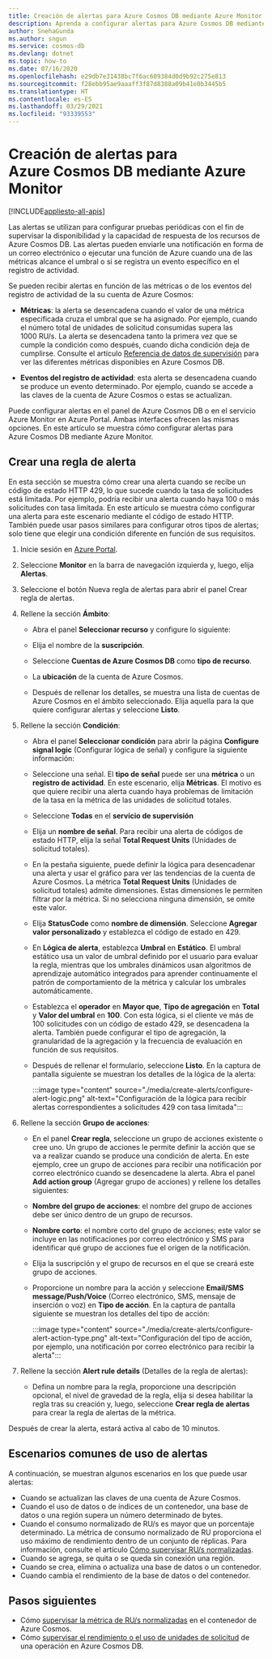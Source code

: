 ```yaml
---
title: Creación de alertas para Azure Cosmos DB mediante Azure Monitor
description: Aprenda a configurar alertas para Azure Cosmos DB mediante Azure Monitor.
author: SnehaGunda
ms.author: sngun
ms.service: cosmos-db
ms.devlang: dotnet
ms.topic: how-to
ms.date: 07/16/2020
ms.openlocfilehash: e29db7e31438bc7f6ac609384d0d9b92c275e813
ms.sourcegitcommit: f28ebb95ae9aaaff3f87d8388a09b41e0b3445b5
ms.translationtype: HT
ms.contentlocale: es-ES
ms.lasthandoff: 03/29/2021
ms.locfileid: "93339553"
---
```

# <a name="create-alerts-for-azure-cosmos-db-using-azure-monitor"></a>Creación de alertas para Azure Cosmos DB mediante Azure Monitor
[!INCLUDE[appliesto-all-apis](includes/appliesto-all-apis.md)]

Las alertas se utilizan para configurar pruebas periódicas con el fin de supervisar la disponibilidad y la capacidad de respuesta de los recursos de Azure Cosmos DB. Las alertas pueden enviarle una notificación en forma de un correo electrónico o ejecutar una función de Azure cuando una de las métricas alcance el umbral o si se registra un evento específico en el registro de actividad.

Se pueden recibir alertas en función de las métricas o de los eventos del registro de actividad de la su cuenta de Azure Cosmos:

* **Métricas**: la alerta se desencadena cuando el valor de una métrica especificada cruza el umbral que se ha asignado. Por ejemplo, cuando el número total de unidades de solicitud consumidas supera las 1000 RU/s. La alerta se desencadena tanto la primera vez que se cumple la condición como después, cuando dicha condición deja de cumplirse. Consulte el artículo [Referencia de datos de supervisión](monitor-cosmos-db-reference.md#metrics) para ver las diferentes métricas disponibles en Azure Cosmos DB.

* **Eventos del registro de actividad**: esta alerta se desencadena cuando se produce un evento determinado. Por ejemplo, cuando se accede a las claves de la cuenta de Azure Cosmos o estas se actualizan.

Puede configurar alertas en el panel de Azure Cosmos DB o en el servicio Azure Monitor en Azure Portal. Ambas interfaces ofrecen las mismas opciones. En este artículo se muestra cómo configurar alertas para Azure Cosmos DB mediante Azure Monitor.

## <a name="create-an-alert-rule"></a>Crear una regla de alerta

En esta sección se muestra cómo crear una alerta cuando se recibe un código de estado HTTP 429, lo que sucede cuando la tasa de solicitudes está limitada. Por ejemplo, podría recibir una alerta cuando haya 100 o más solicitudes con tasa limitada. En este artículo se muestra cómo configurar una alerta para este escenario mediante el código de estado HTTP. También puede usar pasos similares para configurar otros tipos de alertas; solo tiene que elegir una condición diferente en función de sus requisitos.

1. Inicie sesión en [Azure Portal](https://portal.azure.com/).

1. Seleccione **Monitor** en la barra de navegación izquierda y, luego, elija **Alertas**.

1. Seleccione el botón Nueva regla de alertas para abrir el panel Crear regla de alertas.  

1. Rellene la sección **Ámbito**:

   * Abra el panel **Seleccionar recurso** y configure lo siguiente:

   * Elija el nombre de la **suscripción**.

   * Seleccione **Cuentas de Azure Cosmos DB** como **tipo de recurso**.

   * La **ubicación** de la cuenta de Azure Cosmos.

   * Después de rellenar los detalles, se muestra una lista de cuentas de Azure Cosmos en el ámbito seleccionado. Elija aquella para la que quiere configurar alertas y seleccione **Listo**.

1. Rellene la sección **Condición**:

   * Abra el panel **Seleccionar condición** para abrir la página **Configure signal logic** (Configurar lógica de señal) y configure la siguiente información:

   * Seleccione una señal. El **tipo de señal** puede ser una **métrica** o un **registro de actividad**. En este escenario, elija **Métricas**. El motivo es que quiere recibir una alerta cuando haya problemas de limitación de la tasa en la métrica de las unidades de solicitud totales.

   * Seleccione **Todas** en el **servicio de supervisión**

   * Elija un **nombre de señal**. Para recibir una alerta de códigos de estado HTTP, elija la señal **Total Request Units** (Unidades de solicitud totales).

   * En la pestaña siguiente, puede definir la lógica para desencadenar una alerta y usar el gráfico para ver las tendencias de la cuenta de Azure Cosmos. La métrica **Total Request Units** (Unidades de solicitud totales) admite dimensiones. Estas dimensiones le permiten filtrar por la métrica. Si no selecciona ninguna dimensión, se omite este valor.

   * Elija **StatusCode** como **nombre de dimensión**. Seleccione **Agregar valor personalizado** y establezca el código de estado en 429.

   * En **Lógica de alerta**, establezca **Umbral** en **Estático**. El umbral estático usa un valor de umbral definido por el usuario para evaluar la regla, mientras que los umbrales dinámicos usan algoritmos de aprendizaje automático integrados para aprender continuamente el patrón de comportamiento de la métrica y calcular los umbrales automáticamente.

   * Establezca el **operador** en **Mayor que**, **Tipo de agregación** en **Total** y **Valor del umbral** en **100**. Con esta lógica, si el cliente ve más de 100 solicitudes con un código de estado 429, se desencadena la alerta. También puede configurar el tipo de agregación, la granularidad de la agregación y la frecuencia de evaluación en función de sus requisitos.

   * Después de rellenar el formulario, seleccione **Listo**. En la captura de pantalla siguiente se muestran los detalles de la lógica de la alerta:

     :::image type="content" source="./media/create-alerts/configure-alert-logic.png" alt-text="Configuración de la lógica para recibir alertas correspondientes a solicitudes 429 con tasa limitada":::

1. Rellene la sección **Grupo de acciones**:

   * En el panel **Crear regla**, seleccione un grupo de acciones existente o cree uno. Un grupo de acciones le permite definir la acción que se va a realizar cuando se produce una condición de alerta. En este ejemplo, cree un grupo de acciones para recibir una notificación por correo electrónico cuando se desencadene la alerta. Abra el panel **Add action group** (Agregar grupo de acciones) y rellene los detalles siguientes:

   * **Nombre del grupo de acciones**: el nombre del grupo de acciones debe ser único dentro de un grupo de recursos.

   * **Nombre corto**: el nombre corto del grupo de acciones; este valor se incluye en las notificaciones por correo electrónico y SMS para identificar qué grupo de acciones fue el origen de la notificación.

   * Elija la suscripción y el grupo de recursos en el que se creará este grupo de acciones.  

   * Proporcione un nombre para la acción y seleccione **Email/SMS message/Push/Voice** (Correo electrónico, SMS, mensaje de inserción o voz) en **Tipo de acción**. En la captura de pantalla siguiente se muestran los detalles del tipo de acción:

     :::image type="content" source="./media/create-alerts/configure-alert-action-type.png" alt-text="Configuración del tipo de acción, por ejemplo, una notificación por correo electrónico para recibir la alerta":::

1. Rellene la sección **Alert rule details** (Detalles de la regla de alertas):

   * Defina un nombre para la regla, proporcione una descripción opcional, el nivel de gravedad de la regla, elija si desea habilitar la regla tras su creación y, luego, seleccione **Crear regla de alertas** para crear la regla de alertas de la métrica.

Después de crear la alerta, estará activa al cabo de 10 minutos.

## <a name="common-alerting-scenarios"></a>Escenarios comunes de uso de alertas

A continuación, se muestran algunos escenarios en los que puede usar alertas:

* Cuando se actualizan las claves de una cuenta de Azure Cosmos.
* Cuando el uso de datos o de índices de un contenedor, una base de datos o una región supera un número determinado de bytes.
* Cuando el consumo normalizado de RU/s es mayor que un porcentaje determinado. La métrica de consumo normalizado de RU proporciona el uso máximo de rendimiento dentro de un conjunto de réplicas. Para información, consulte el artículo [Cómo supervisar RU/s normalizadas](monitor-normalized-request-units.md).  
* Cuando se agrega, se quita o se queda sin conexión una región.
* Cuando se crea, elimina o actualiza una base de datos o un contenedor.
* Cuando cambia el rendimiento de la base de datos o del contenedor.

## <a name="next-steps"></a>Pasos siguientes

* Cómo [supervisar la métrica de RU/s normalizadas](monitor-normalized-request-units.md) en el contenedor de Azure Cosmos.
* Cómo [supervisar el rendimiento o el uso de unidades de solicitud](monitor-request-unit-usage.md) de una operación en Azure Cosmos DB.